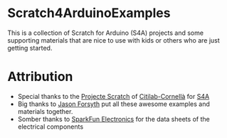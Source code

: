 # Scratch4ArduinoExamples #

This is a collection of Scratch for Arduino (S4A) projects and some supporting materials that are nice to use with kids or others who are just getting started.

# Attribution #
* Special thanks to the [Projecte Scratch](http://seaside.citilab.eu/scratch?_s=2Fxxzu0qp67cvSdX&_k=P2-YJqaBjdbWSr1T) of [Citilab-Cornellà](http://citilab.eu/en) for [S4A](http://seaside.citilab.eu/scratch/arduino)
* Big thanks to [Jason Forsyth](http://vt.academia.edu/JasonForsyth) put all these awesome examples and materials together.
* Somber thanks to [SparkFun Electronics](https://www.sparkfun.com/) for the data sheets of the electrical components
